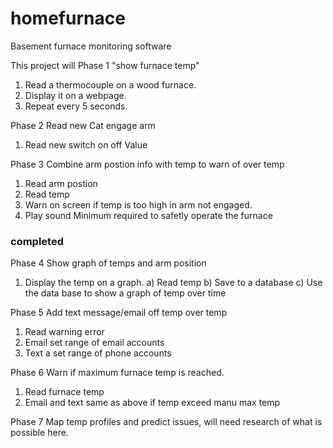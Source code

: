 # homefurnace
Basement furnace monitoring software

This project will
Phase 1 "show furnace temp"
1) Read a thermocouple on a wood furnace.
2) Display it on a webpage.
3) Repeat every 5 seconds.


Phase 2 Read new Cat engage arm
1) Read new switch on off Value

Phase 3 Combine arm postion info with temp to warn of over temp
1) Read arm postion
2) Read temp
3) Warn on screen if temp is too high in arm not engaged.
4) Play sound
Minimum required to safetly operate the furnace
### completed ###

Phase 4 Show graph of temps and arm position
1) Display the temp on a graph.
    a) Read temp
    b) Save to a database
    c) Use the data base to show a graph of temp over time

Phase 5 Add text message/email off temp over temp
1) Read warning error
2) Email set range of email accounts
3) Text a set range of phone accounts

Phase 6 Warn if maximum furnace temp is reached.
1) Read furnace temp
2) Email and text same as above if temp exceed manu max temp

Phase 7 Map temp profiles and predict issues, will need research of what is possible here.
